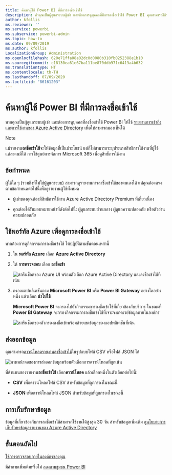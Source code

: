 ```yaml
---
title: ค้นหาผู้ใช้ Power BI ที่มีการลงชื่อเข้าใช้
description: ถ้าคุณเป็นผู้ดูแลระบบผู้เช่า และต้องการดูบุคคลที่มีการลงชื่อเข้าใช้ Power BI คุณสามารถใช้รายงานการเข้าถึงและการใช้งานของ Azure Active Directory เพื่อให้สามารถมองเห็นได้
author: kfollis
ms.reviewer: ''
ms.service: powerbi
ms.subservice: powerbi-admin
ms.topic: how-to
ms.date: 09/09/2019
ms.author: kfollis
LocalizationGroup: Administration
ms.openlocfilehash: 620e71ffa08a02dc0d0080b310fb0252388e1b10
ms.sourcegitcommit: c18130ea61e67ba111be870ddb971c6413a4b632
ms.translationtype: HT
ms.contentlocale: th-TH
ms.lasthandoff: 07/09/2020
ms.locfileid: "86161203"
---
```

# <a name="find-power-bi-users-that-have-signed-in"></a>ค้นหาผู้ใช้ Power BI ที่มีการลงชื่อเข้าใช้

หากคุณเป็นผู้ดูแลระบบผู้เช่า และต้องการดูบุคคลที่ลงชื่อเข้าใช้ Power BI ให้ใช้ [รายงานการเข้าถึงและการใช้งานของ Azure Active Directory](/azure/active-directory/reports-monitoring/concept-sign-ins) เพื่อให้สามารถมองเห็นได้

> [!NOTE]
> แม้รายงาน**ลงชื่อเข้าใช้**จะให้ข้อมูลที่เป็นประโยชน์ แต่ก็ไม่สามารถระบุประเภทสิทธิการใช้งานที่ผู้ใช้แต่ละคนมีได้ การใช้ศูนย์การจัดการ Microsoft 365 เพื่อดูสิทธิ์การใช้งาน

## <a name="requirements"></a>ข้อกำหนด

ผู้ใช้ใด ๆ (รวมถึงที่ไม่ใช่ผู้ดูแลระบบ) สามารถดูรายงานการลงชื่อเข้าใช้ของตนเองได้ แต่คุณต้องตรงตามข้อกำหนดต่อไปนี้เพื่อดูรายงานผู้ใช้ทั้งหมด

* ผู้เช่าของคุณต้องมีสิทธิการใช้งาน Azure Active Directory Premium ที่เกี่ยวเนื่อง

* คุณต้องได้รับมอบหมายหน้าที่ดังต่อไปนี้: ผู้ดูแลระบบส่วนกลาง ผู้ดูแลความปลอดภัย หรือตัวอ่านความปลอดภัย

## <a name="use-the-azure-portal-to-view-sign-ins"></a>ใช้พอร์ทัล Azure เพื่อดูการลงชื่อเข้าใช้

หากต้องการดูกิจกรรมการลงชื่อเข้าใช้ ให้ปฏิบัติตามขั้นตอนเหล่านี้

1. ใน **พอร์ทัล Azure** เลือก **Azure Active Directory**

1. ใต้ **การตรวจสอบ** เลือก **ลงชื่อเข้า**
   
    ![สกรีนช็อตของ Azure UI พร้อมตัวเลือก Azure Active Directory และลงชื่อเข้าใช้ที่เน้น](media/service-admin-access-usage/azure-portal-sign-ins.png)

1. กรองแอปพลิเคชันตาม **Microsoft Power BI** หรือ **Power BI Gateway** อย่างใดอย่างหนึ่ง แล้วเลือก **นำไปใช้**

    **Microsoft Power BI** จะกรองไปยังกิจกรรมการลงชื่อเข้าใช้ที่เกี่ยวข้องกับบริการ ในขณะที่ **Power BI Gateway** จะกรองกิจกรรมการลงชื่อเข้าใช้ที่เจาะจงเกตเวย์ข้อมูลภายในองค์กร
   
    ![สกรีนช็อตของตัวกรองลงชื่อเข้าพร้อมด้วยเขตข้อมูลของแอปพลิเคชันที่เน้น](media/service-admin-access-usage/sign-in-filter.png)

## <a name="export-the-data"></a>ส่งออกข้อมูล

คุณสามารถ[ดาวน์โหลดรายงานลงชื่อเข้าใช้](/azure/active-directory/reports-monitoring/quickstart-download-sign-in-report)ในรูปแบบไฟล์ CSV หรือไฟล์ JSON ได้

![ภาพหน้าจอของการส่งออกข้อมูลพร้อมตัวเลือกการดาวน์โหลดที่ถูกเน้น](media/service-admin-access-usage/download-sign-in-data-csv.png)

ที่ด้านบนของรายงาน**ลงชื่อเข้าใช้** เลือก**ดาวน์โหลด** แล้วเลือกหนึ่งในตัวเลือกต่อไปนี้:

* **CSV** เพื่อดาวน์โหลดไฟล์ CSV สำหรับข้อมูลที่ถูกกรองในขณะนี้

* **JSON** เพื่อดาวน์โหลดไฟล์ JSON สำหรับข้อมูลที่ถูกกรองในขณะนี้

## <a name="data-retention"></a>การเก็บรักษาข้อมูล

ข้อมูลที่เกี่ยวข้องกับการลงชื่อเข้าใช้สามารถใช้งานได้สูงสุด 30 วัน สำหรับข้อมูลเพิ่มเติม ดู[นโยบายการเก็บรักษาข้อมูลรายงานของ Azure Active Directory](/azure/active-directory/reports-monitoring/reference-reports-data-retention)

## <a name="next-steps"></a>ขั้นตอนถัดไป

[ใช้การตรวจสอบภายในองค์กรของคุณ](service-admin-auditing.md)

มีคำถามเพิ่มเติมหรือไม่ [ลองถามชุมชน Power BI](https://community.powerbi.com/)
